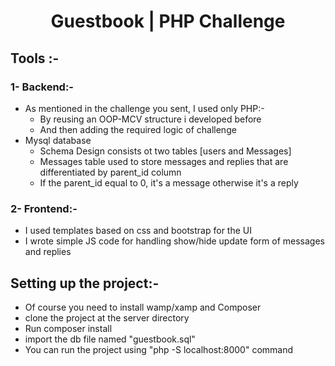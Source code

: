 <h1><center>Guestbook | PHP Challenge</center></h1>

<h2> Tools :-
<h3> 1- Backend:- </h3>
<ul>
  <li> As mentioned in the challenge you sent, I used only PHP:-
    <ul>
      <li>By reusing an OOP-MCV structure i developed before</li>
      <li>And then adding the required logic of challenge</li>
    </ul>
  </li>
  <li> Mysql database
    <ul>
      <li>Schema Design consists ot two tables [users and Messages] </li>
      <li>Messages table used to store messages and replies that are differentiated by parent_id column </li>
      <li>If the parent_id equal to 0, it's a message otherwise it's a reply</li>
    </ul>
  </li>
</ul>

<h3> 2- Frontend:- </h3>
<ul>
  <li> I used templates based on css and bootstrap for the UI </li>
  <li> I wrote simple JS code for handling show/hide update form of messages and replies </li>
</ul>

<h2>Setting up the project:- </h2>
<ul>
  <li> Of course you need to install wamp/xamp and Composer </li>
  <li> clone the project at the server directory</li>
  <li> Run composer install </li>
  <li> import the db file named "guestbook.sql"</li>
  <li> You can run the project using  "php -S localhost:8000" command </li>
</ul>
